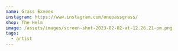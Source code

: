 ```yaml
---
name: Grass Exveex
instagram: https://www.instagram.com/onepassgrass/
shop: The Helm
image: /assets/images/screen-shot-2023-02-02-at-12.26.21-pm.png
tags:
  - artist
---
```

